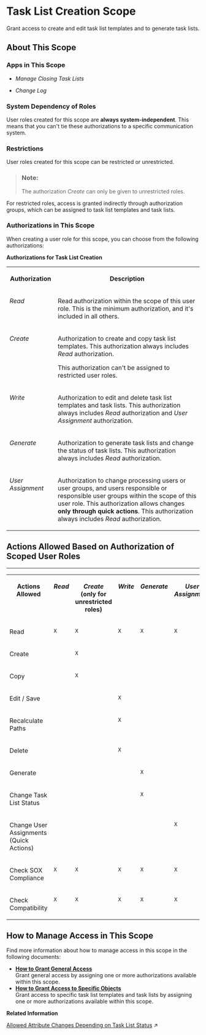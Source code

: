 <!-- loioba4100eba36940588d837922691349ba -->

# Task List Creation Scope

Grant access to create and edit task list templates and to generate task lists.



<a name="loioba4100eba36940588d837922691349ba__section_rht_dlc_qrb"/>

## About This Scope



### Apps in This Scope

-   *Manage Closing Task Lists*

-   *Change Log*




### System Dependency of Roles

User roles created for this scope are **always system-independent**. This means that you can't tie these authorizations to a specific communication system.



### Restrictions

User roles created for this scope can be restricted or unrestricted.

> ### Note:  
> The authorization *Create* can only be given to unrestricted roles.

For restricted roles, access is granted indirectly through authorization groups, which can be assigned to task list templates and task lists.



### Authorizations in This Scope

When creating a user role for this scope, you can choose from the following authorizations:

**Authorizations for Task List Creation**


<table>
<tr>
<th valign="top">

Authorization



</th>
<th valign="top">

Description



</th>
</tr>
<tr>
<td valign="top">

*Read*



</td>
<td valign="top">

Read authorization within the scope of this user role. This is the minimum authorization, and it's included in all others.



</td>
</tr>
<tr>
<td valign="top">

*Create*



</td>
<td valign="top">

Authorization to create and copy task list templates. This authorization always includes *Read* authorization.

This authorization can't be assigned to restricted user roles.



</td>
</tr>
<tr>
<td valign="top">

*Write*



</td>
<td valign="top">

Authorization to edit and delete task list templates and task lists. This authorization always includes *Read* authorization and *User Assignment* authorization.



</td>
</tr>
<tr>
<td valign="top">

*Generate*



</td>
<td valign="top">

Authorization to generate task lists and change the status of task lists. This authorization always includes *Read* authorization.



</td>
</tr>
<tr>
<td valign="top">

*User Assignment*



</td>
<td valign="top">

Authorization to change processing users or user groups, and users responsible or responsible user groups within the scope of this user role. This authorization allows changes **only through quick actions**. This authorization always includes *Read* authorization.



</td>
</tr>
</table>



<a name="loioba4100eba36940588d837922691349ba__section_mqj_xmc_qrb"/>

## Actions Allowed Based on Authorization of Scoped User Roles

** **


<table>
<tr>
<th valign="top">

Actions Allowed



</th>
<th valign="top">

*Read*



</th>
<th valign="top">

*Create* \(only for unrestricted roles\)



</th>
<th valign="top">

*Write*



</th>
<th valign="top">

*Generate*



</th>
<th valign="top">

*User Assignment*



</th>
</tr>
<tr>
<td valign="top">

Read



</td>
<td valign="top">

`X`



</td>
<td valign="top">

`X`



</td>
<td valign="top">

`X`



</td>
<td valign="top">

`X`



</td>
<td valign="top">

`X`



</td>
</tr>
<tr>
<td valign="top">

Create



</td>
<td valign="top">

 



</td>
<td valign="top">

`X`



</td>
<td valign="top">

 



</td>
<td valign="top">

 



</td>
<td valign="top">

 



</td>
</tr>
<tr>
<td valign="top">

Copy



</td>
<td valign="top">

 



</td>
<td valign="top">

`X`



</td>
<td valign="top">

 



</td>
<td valign="top">

 



</td>
<td valign="top">

 



</td>
</tr>
<tr>
<td valign="top">

Edit / Save



</td>
<td valign="top">

 



</td>
<td valign="top">

 



</td>
<td valign="top">

`X`



</td>
<td valign="top">

 



</td>
<td valign="top">

 



</td>
</tr>
<tr>
<td valign="top">

Recalculate Paths



</td>
<td valign="top">

 



</td>
<td valign="top">

 



</td>
<td valign="top">

`X`



</td>
<td valign="top">

 



</td>
<td valign="top">

 



</td>
</tr>
<tr>
<td valign="top">

Delete



</td>
<td valign="top">

 



</td>
<td valign="top">

 



</td>
<td valign="top">

`X`



</td>
<td valign="top">

 



</td>
<td valign="top">

 



</td>
</tr>
<tr>
<td valign="top">

Generate



</td>
<td valign="top">

 



</td>
<td valign="top">

 



</td>
<td valign="top">

 



</td>
<td valign="top">

`X`



</td>
<td valign="top">

 



</td>
</tr>
<tr>
<td valign="top">

Change Task List Status



</td>
<td valign="top">

 



</td>
<td valign="top">

 



</td>
<td valign="top">

 



</td>
<td valign="top">

`X`



</td>
<td valign="top">

 



</td>
</tr>
<tr>
<td valign="top">

Change User Assignments \(Quick Actions\)



</td>
<td valign="top">

 



</td>
<td valign="top">

 



</td>
<td valign="top">

 



</td>
<td valign="top">

 



</td>
<td valign="top">

`X`



</td>
</tr>
<tr>
<td valign="top">

Check SOX Compliance



</td>
<td valign="top">

`X`



</td>
<td valign="top">

`X`



</td>
<td valign="top">

`X`



</td>
<td valign="top">

`X`



</td>
<td valign="top">

`X`



</td>
</tr>
<tr>
<td valign="top">

Check Compatibility



</td>
<td valign="top">

`X`



</td>
<td valign="top">

`X`



</td>
<td valign="top">

`X`



</td>
<td valign="top">

`X`



</td>
<td valign="top">

`X`



</td>
</tr>
</table>



<a name="loioba4100eba36940588d837922691349ba__section_ljb_rmc_qrb"/>

## How to Manage Access in This Scope

Find more information about how to manage access in this scope in the following documents:

-   **[How to Grant General Access](how-to-grant-general-access-dc228ef.md "Grant general access by assigning one or more authorizations available within this
		scope.")**  
Grant general access by assigning one or more authorizations available within this scope.
-   **[How to Grant Access to Specific Objects](how-to-grant-access-to-specific-objects-822ddcf.md "Grant access to specific task list templates and task lists by assigning one or more
		authorizations available within this scope.")**  
Grant access to specific task list templates and task lists by assigning one or more authorizations available within this scope.

**Related Information**  


[Allowed Attribute Changes Depending on Task List Status](https://help.sap.com/viewer/b3f5b9cf1ab7498fad5b6f297013d65a/SHIP/en-US/21e491bf621d499fbeef037c2ee55742.html "See which attributes you can change in which app depending on the task list status.") :arrow_upper_right:

